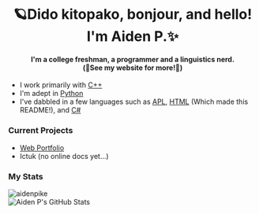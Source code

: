 <h1 align="center">🪐Dido kitopako, bonjour, and hello! I'm Aiden P.✨</h1>
<h4 align="center">I'm a college freshman, a programmer and a linguistics nerd.<br/>
(👀See my website for more!👀)
</h4>

  <ul>
    <li>I work primarily with <a href="https://en.wikipedia.org/wiki/C%2B%2B?scrlybrkr=dfed5093">C++</a></li>
    <li>I'm adept in <a href="https://en.wikipedia.org/wiki/Python_(programming_language)">Python</a></li>
    <li>I've dabbled in a few languages such as <a href="https://en.wikipedia.org/wiki/APL_(programming_language)">APL</a>, <a href="https://en.wikipedia.org/wiki/HTML">HTML</a> (Which made this README!), and <a href="https://en.wikipedia.org/wiki/C_Sharp_(programming_language)">C#</a></li>
  </ul>

<h3>Current Projects</h3>
<ul>
  <li><a href="https://github.com/aidenpike/web-portfolio">Web Portfolio</a></li>
  <li>Ictuk (no online docs yet...)</li>
</ul>

<h3>My Stats</h3>
<p>
  <a>
    <picture>
      <source media="(prefers-color-scheme: dark)" srcset="https://github-readme-stats.vercel.app/api/top-langs/?username=aidenpike&layout=compact&theme=radical">
      <img align="center" src="https://github-readme-stats.vercel.app/api/top-langs/?username=aidenpike&layout=compact" alt="aidenpike" />
    </picture>
  </a>
  <br/>
  <a>
    <picture>
      <source media="(prefers-color-scheme: dark)" srcset="https://github-readme-stats.vercel.app/api?username=aidenpike&theme=radical&include_all_commits=true">
      <img align="center" src="https://github-readme-stats.vercel.app/api?username=aidenpike" alt="Aiden P's GitHub Stats" />
    </picture>
  </a>
</p>
